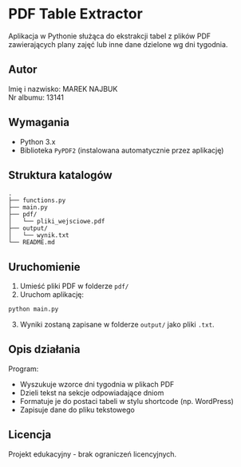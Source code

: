# PDF Table Extractor

Aplikacja w Pythonie służąca do ekstrakcji tabel z plików PDF zawierających plany zajęć lub inne dane dzielone wg dni tygodnia.

## Autor
Imię i nazwisko: MAREK NAJBUK  
Nr albumu: 13141

## Wymagania
- Python 3.x
- Biblioteka `PyPDF2` (instalowana automatycznie przez aplikację)

## Struktura katalogów
```
.
├── functions.py
├── main.py
├── pdf/
│   └── pliki_wejsciowe.pdf
├── output/
│   └── wynik.txt
└── README.md
```

## Uruchomienie
1. Umieść pliki PDF w folderze `pdf/`
2. Uruchom aplikację:
```bash
python main.py
```
3. Wyniki zostaną zapisane w folderze `output/` jako pliki `.txt`.

## Opis działania
Program:
- Wyszukuje wzorce dni tygodnia w plikach PDF
- Dzieli tekst na sekcje odpowiadające dniom
- Formatuje je do postaci tabeli w stylu shortcode (np. WordPress)
- Zapisuje dane do pliku tekstowego

## Licencja
Projekt edukacyjny - brak ograniczeń licencyjnych.
